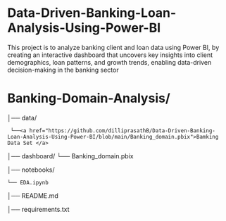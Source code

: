 # Data-Driven-Banking-Loan-Analysis-Using-Power-BI
This project is to analyze banking client and loan data using Power BI, by creating an  interactive dashboard that uncovers key insights into client demographics, loan patterns, and  growth trends, enabling data-driven decision-making in the banking sector
# Banking-Domain-Analysis/
│── data/
     
     └──<a href="https://github.com/dilliprasathB/Data-Driven-Banking-Loan-Analysis-Using-Power-BI/blob/main/Banking_domain.pbix">Bamking Data Set </a>

│── dashboard/
     └── Banking_domain.pbix

│── notebooks/
    
    └── EDA.ipynb

│── README.md

│── requirements.txt
